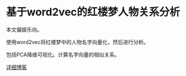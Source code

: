 # 基于word2vec的红楼梦人物关系分析

本文偏娱乐向。

使用word2vec将红楼梦中的人物名字向量化，然后进行分析。

包括PCA降维可视化。计算名字向量的相似关系。

[详细博客](https://blog.dicer.fun/2021/05/18/%E5%9F%BA%E4%BA%8Eword2vec%E7%9A%84%E7%BA%A2%E6%A5%BC%E6%A2%A6%E4%BA%BA%E7%89%A9%E5%85%B3%E7%B3%BB%E5%88%86%E6%9E%90/)
